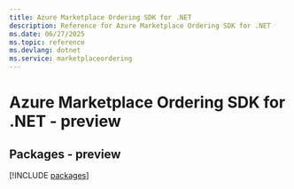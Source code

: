 ```yaml
---
title: Azure Marketplace Ordering SDK for .NET
description: Reference for Azure Marketplace Ordering SDK for .NET
ms.date: 06/27/2025
ms.topic: reference
ms.devlang: dotnet
ms.service: marketplaceordering
---
```

# Azure Marketplace Ordering SDK for .NET - preview
## Packages - preview
[!INCLUDE [packages](marketplace-ordering-index.md)]